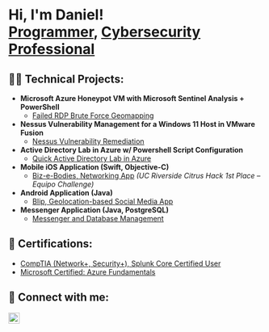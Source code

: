 <h1>Hi, I'm Daniel! <br/><a href="https://github.com/dcuza001">Programmer</a>, <a href="https://www.linkedin.com/in/daniel-cuza">Cybersecurity Professional</a>

<h2>👨‍💻 Technical Projects:</h2>

- <b>Microsoft Azure Honeypot VM with Microsoft Sentinel Analysis + PowerShell</b>
  - [Failed RDP Brute Force Geomapping](https://github.com/dcuza001/Azure-Sentinel-Geolocation-Lab)
- <b>Nessus Vulnerability Management for a Windows 11 Host in VMware Fusion</b>
  - [Nessus Vulnerability Remediation](https://github.com/dcuza001/Nessus-Vulnerability-Management-and-Remediation)
- <b>Active Directory Lab in Azure w/ Powershell Script Configuration</b>
  - [Quick Active Directory Lab in Azure](https://github.com/dcuza001/Active-Directory-Lab-in-Azure)
- <b>Mobile iOS Application (Swift, Objective-C)</b>
  - [Biz-e-Bodies, Networking App](http://devpost.com/software/biz-e-bodies) <i>(UC Riverside Citrus Hack 1st Place – Equipo Challenge)</i>
- <b>Android Application (Java)</b>
  - [Blip, Geolocation-based Social Media App](https://github.com/dcuza001/Blip-Android)
- <b>Messenger Application (Java, PostgreSQL)</b>
  - [Messenger and Database Management](https://github.com/dcuza001/Database-Management)

<h2>📄 Certifications:</h2>

- [CompTIA (Network+, Security+), Splunk Core Certified User](https://www.credly.com/users/daniel-cuza)
- [Microsoft Certified: Azure Fundamentals](https://learn.microsoft.com/api/credentials/share/en-us/DanielCuza-1950/E10B51C507DCCC9A?sharingId=7EE305D0DB2BBEE)



<h2> 🤳 Connect with me:</h2>


[<img align="left" alt="DanielCuza | LinkedIn" width="22px" src="https://cdn.jsdelivr.net/npm/simple-icons@v3/icons/linkedin.svg" />][linkedin]

[linkedin]: https://www.linkedin.com/in/daniel-cuza

<!--


Here are some ideas to get you started:

- 🔭 I’m currently working on ...
- 🌱 I’m currently learning ...
- 👯 I’m looking to collaborate on ...
- 🤔 I’m looking for help with ...
- 💬 Ask me about ...
- 📫 How to reach me: ...
- 😄 Pronouns: ...
- ⚡ Fun fact: ...
-->
